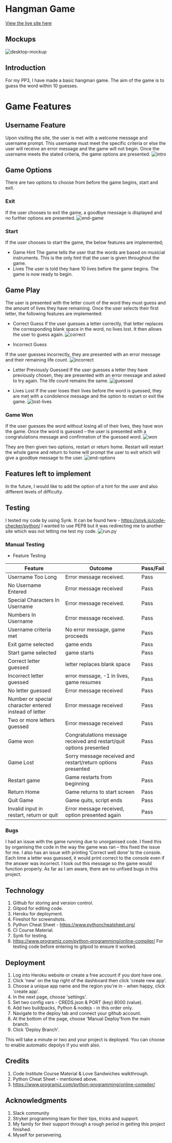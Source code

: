 # Hangman Game
[View the live site here]( https://hangman-game-pp3-deb9aac8daff.herokuapp.com/)

## Mockups
![desktop-mockup](assets/images/mockup.png)
## Introduction
For my PP3, I have made a basic hangman game. The aim of the game is to guess the word within 10 guesses. 
# Game Features
## Username Feature
Upon visiting the site, the user is met with a welcome message and username prompt. This username must meet the specific criteria or else the user will receive an error message and the game will not begin. Once the username meets the stated criteria, the game options are presented. 
![intro](assets/images/username.png)

## Game Options
There are two options to choose from before the game begins, start and exit. 
### Exit 
If the user chooses to exit the game, a goodbye message is displayed and no further options are presented. 
![end-game](assets/images/end-game.png)
### Start 
If the user chooses to start the game, the below features are implemented; 
-	Game Hint 
The game tells the user that the words are based on musicial instruments. This is the only hint that the user is given throughout the game. 
-	Lives 
The user is told they have 10 lives before the game begins. 
The game is now ready to begin. 
## Game Play 
The user is presented with the letter count of the word they must guess and the amount of lives they have remaining. Once the user selects their first letter, the following features are implemented: 
-	Correct Guess 
If the user guesses a letter correctly, that letter replaces the corresponding blank space in the word, no lives lost. It then allows the user to guess again. 
![correct](assets/images/correct.png)

-	Incorrect Guess 

If the user guesses incorrectly, they are presented with an error message and their remaining life count. 
![incorrect](assets/images/incorrect.png)


-	Letter Previously Guessed 
If the user guesses a letter they have previously chosen, they are presented with an error message and asked to try again. The life count remains the same. 
![guessed](assets/images/guessed.png)


-	Lives Lost 
If the user loses their lives before the word is guessed, they are met with a condolence message and the option to restart or exit the game.
![lost-lives](assets/images/lost-lives.png)


### Game Won 
If the user guesses the word without losing all of their lives, they have won the game. 
Once the word is guessed – the user is presented with a congratulations message and confirmation of the guessed word. 
![won](assets/images/won.png)

They are then given two options, restart or return home. Restart will restart the whole game and return to home will prompt the user to exit which will give a goodbye message to the user. 
![end-options](assets/images/end-options.png)

## Features left to implement 
In the future, I would like to add the option of a hint for the user and also different levels of difficulty. 

## Testing 
I tested my code by using Synk. It can be found here - https://snyk.io/code-checker/python/ 
I wanted to use PEP8 but it was redirecting me to another site which was not letting me test my code.
![run.py](assets/images/python-test.png)<br>
### Manual Testing
- Feature Testing

Feature | Outcome | Pass/Fail  
--- | --- | ---
Username Too Long | Error message received.| Pass
No Username Entered| Error message received | Pass
Special Characters In Username | Error message received.| Pass
Numbers In Username | Error message received. | Pass
Username criteria met| No error message, game proceeds | Pass
Exit game selected| game ends  | Pass
Start game selected | game starts | Pass
Correct letter guessed | letter replaces blank space | Pass
Incorrect letter guessed | error message, -1 in lives, game resumes | Pass
No letter guessed | Error message received | Pass
Number or special character entered instead of letter | Error message received | Pass 
Two or more letters guessed | Error message received | Pass 
Game won | Congratulations message received and restart/quit options presented | Pass
Game Lost | Sorry message received and restart/return options presented | Pass
Restart game | Game restarts from beginning | Pass
Return Home | Game returns to start screen | Pass 
Quit Game | Game quits, script ends | Pass 
Invalid input in restart, return or quit | Error message received, option presented again | Pass 

### Bugs
I had an issue with the game running due to unorganised code. I fixed this by organising the code in the way the game was ran – this fixed the issue for me. 
I also has an issue with printing ‘Correct well done’ to the console. Each time a letter was guessed, it would print correct to the console even if the answer was incorrect. I took out this message so the game would function properly. 
As far as I am aware, there are no unfixed bugs in this project. 

## Technology 
1. Github for storing and version control. 
2. Gitpod for editing code. 
3. Heroku for deployment. 
4. Fireshot for screenshots. 
5. Python Cheat Sheet - https://www.pythoncheatsheet.org/
6. CI Course Material. 
7. Synk for testing. 
8. https://www.programiz.com/python-programming/online-compiler/ For testing code before entering to gitpod to ensure it worked. 

## Deployment 
1. Log into Heroku website or create a free account if you dont have one. 
2. Click 'new' on the top right of the dashboard then click 'create new app'. 
3. Choose a unique app name and the region you're in - when happy, click 'create app'. 
4. In the next page, choose 'settings'. 
5. Set two config vars - CREDS.json & PORT (key) 8000 (value). 
6. Add two buildpacks, Python & nodejs - in this order only. 
7. Navigate to the deploy tab and connect your github account. 
8. At the bottom of the page, choose 'Manual Deploy'from the main branch. 
9. Click 'Deploy Branch'. 

This will take a minute or two and your project is deployed. You can choose to enable automatic depolys if you wish also. 

## Credits 
1. Code Institute Course Material & Love Sandwiches walkthrough.
2. Python Cheat Sheet - mentioned above. 
3. https://www.programiz.com/python-programming/online-compiler/ 

## Acknowledgments
1. Slack community 
2. Stryker programming team for their tips, tricks and support. 
3.  My family for their support through a rough period in getting this project finished. 
4. Myself for persevering.

